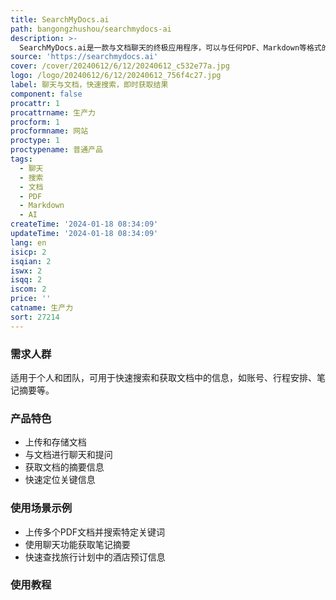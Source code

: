 ```yaml
---
title: SearchMyDocs.ai
path: bangongzhushou/searchmydocs-ai
description: >-
  SearchMyDocs.ai是一款与文档聊天的终极应用程序，可以与任何PDF、Markdown等格式的文档进行聊天、搜索或提问，即时获取结果。它具有直观的搜索功能，使用先进的AI引擎，能够深入理解和解释文档内容，以提供特定的上下文和准确的答案。该产品注重用户隐私和数据安全，所有客户数据都进行了加密处理，并采用了严格的访问控制。定价分为四个不同的计划，包括试用版、基础版、专业版和高级版，以满足不同用户的需求。
source: 'https://searchmydocs.ai'
cover: /cover/20240612/6/12/20240612_c532e77a.jpg
logo: /logo/20240612/6/12/20240612_756f4c27.jpg
label: 聊天与文档，快速搜索，即时获取结果
component: false
procattr: 1
procattrname: 生产力
procform: 1
procformname: 网站
proctype: 1
proctypename: 普通产品
tags:
  - 聊天
  - 搜索
  - 文档
  - PDF
  - Markdown
  - AI
createTime: '2024-01-18 08:34:09'
updateTime: '2024-01-18 08:34:09'
lang: en
isicp: 2
isqian: 2
iswx: 2
isqq: 2
iscom: 2
price: ''
catname: 生产力
sort: 27214
---
```




### 需求人群
适用于个人和团队，可用于快速搜索和获取文档中的信息，如账号、行程安排、笔记摘要等。

### 产品特色
- 上传和存储文档
- 与文档进行聊天和提问
- 获取文档的摘要信息
- 快速定位关键信息

### 使用场景示例
- 上传多个PDF文档并搜索特定关键词
- 使用聊天功能获取笔记摘要
- 快速查找旅行计划中的酒店预订信息

### 使用教程


  
